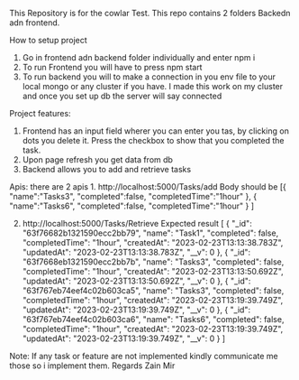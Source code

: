 This Repository is for the cowlar Test.
This repo contains 2 folders Backedn adn frontend.

How to setup project
1. Go in frontend adn backend folder individually and enter npm i
2. To run Frontend you will have to press npm start
3. To run backend you will to make a connection in you env file to your local mongo or any cluster if you have. I made this work on my cluster and once you set up db the server will say connected

Project features:
1. Frontend has an input field wherer you can enter you tas, by clicking on dots you delete it. Press the checkbox to show that you completed the task.
2. Upon page refresh you get data from db
3. Backend allows you to add and retrieve tasks

Apis:
there are 2 apis 
1. 
http://localhost:5000/Tasks/add
Body should be
[{
    "name":"Tasks3",
    "completed":false,
    "completedTime":"1hour"
},
{
    "name":"Tasks6",
    "completed":false,
    "completedTime":"1hour"
}
]

2. http://localhost:5000/Tasks/Retrieve
Expected result 
[
    {
        "_id": "63f76682b1321590ecc2bb79",
        "name": "Task1",
        "completed": false,
        "completedTime": "1hour",
        "createdAt": "2023-02-23T13:13:38.783Z",
        "updatedAt": "2023-02-23T13:13:38.783Z",
        "__v": 0
    },
    {
        "_id": "63f7668eb1321590ecc2bb7b",
        "name": "Tasks3",
        "completed": false,
        "completedTime": "1hour",
        "createdAt": "2023-02-23T13:13:50.692Z",
        "updatedAt": "2023-02-23T13:13:50.692Z",
        "__v": 0
    },
    {
        "_id": "63f767eb74eef4c02b603ca5",
        "name": "Tasks3",
        "completed": false,
        "completedTime": "1hour",
        "createdAt": "2023-02-23T13:19:39.749Z",
        "updatedAt": "2023-02-23T13:19:39.749Z",
        "__v": 0
    },
    {
        "_id": "63f767eb74eef4c02b603ca6",
        "name": "Tasks6",
        "completed": false,
        "completedTime": "1hour",
        "createdAt": "2023-02-23T13:19:39.749Z",
        "updatedAt": "2023-02-23T13:19:39.749Z",
        "__v": 0
    }
]

Note:
If any task or feature are not implemented kindly communicate me those so i implement them.
Regards Zain Mir